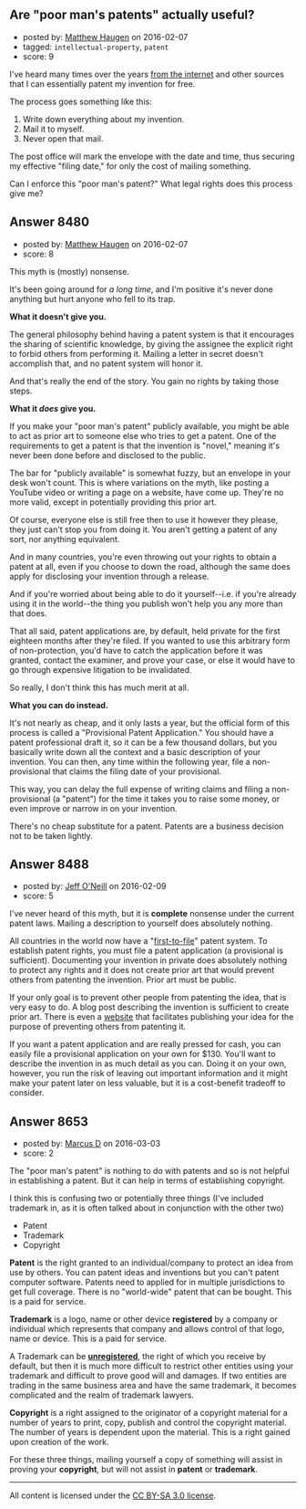 ## Are "poor man's patents" actually useful?

- posted by: [Matthew Haugen](https://stackexchange.com/users/1325646/matthew-haugen) on 2016-02-07
- tagged: `intellectual-property`, `patent`
- score: 9

I've heard many times over the years [from the internet](http://www.ehow.com/how_5358538_poor-mans-patent.html) and other sources that I can essentially patent my invention for free.

The process goes something like this:

 1. Write down everything about my invention.
 2. Mail it to myself.
 3. Never open that mail.

The post office will mark the envelope with the date and time, thus securing my effective "filing date," for only the cost of mailing something.

Can I enforce this "poor man's patent?" What legal rights does this process give me?


## Answer 8480

- posted by: [Matthew Haugen](https://stackexchange.com/users/1325646/matthew-haugen) on 2016-02-07
- score: 8

This myth is (mostly) nonsense.

It's been going around for *a long time*, and I'm positive it's never done anything but hurt anyone who fell to its trap.

**What it doesn't give you.**

The general philosophy behind having a patent system is that it encourages the sharing of scientific knowledge, by giving the assignee the explicit right to forbid others from performing it. Mailing a letter in secret doesn't accomplish that, and no patent system will honor it.

And that's really the end of the story. You gain no rights by taking those steps.

**What it *does* give you.**

If you make your "poor man's patent" publicly available, you might be able to act as prior art to someone else who tries to get a patent. One of the requirements to get a patent is that the invention is "novel," meaning it's never been done before and disclosed to the public.

The bar for "publicly available" is somewhat fuzzy, but an envelope in your desk won't count. This is where variations on the myth, like posting a YouTube video or writing a page on a website, have come up. They're no more valid, except in potentially providing this prior art.

Of course, everyone else is still free then to use it however they please, they just can't stop you from doing it. You aren't getting a patent of any sort, nor anything equivalent.

And in many countries, you're even throwing out your rights to obtain a patent at all, even if you choose to down the road, although the same does apply for disclosing your invention through a release.

And if you're worried about being able to do it yourself--i.e. if you're already using it in the world--the thing you publish won't help you any more than that does.

That all said, patent applications are, by default, held private for the first eighteen months after they're filed. If you wanted to use this arbitrary form of non-protection, you'd have to catch the application before it was granted, contact the examiner, and prove your case, or else it would have to go through expensive litigation to be invalidated.

So really, I don't think this has much merit at all.

**What you can do instead.**

It's not nearly as cheap, and it only lasts a year, but the official form of this process is called a "Provisional Patent Application." You should have a patent professional draft it, so it can be a few thousand dollars, but you basically write down all the context and a basic description of your invention. You can then, any time within the following year, file a non-provisional that claims the filing date of your provisional.

This way, you can delay the full expense of writing claims and filing a non-provisional (a "patent") for the time it takes you to raise some money, or even improve or narrow in on your invention.

There's no cheap substitute for a patent. Patents are a business decision not to be taken lightly.


## Answer 8488

- posted by: [Jeff O'Neill](https://stackexchange.com/users/46273/jeff-o-neill) on 2016-02-09
- score: 5

<p>I've never heard of this myth, but it is <strong>complete</strong> nonsense under the current patent laws.  Mailing a description to yourself does absolutely nothing.  </p>

<p>All countries in the world now have a "<a href="https://en.wikipedia.org/wiki/First_to_file_and_first_to_invent">first-to-file</a>" patent system.  To establish patent rights, you must file a patent application (a provisional is sufficient).  Documenting your invention in private does absolutely nothing to protect any rights and it does not create prior art that would prevent others from patenting the invention.  Prior art must be public.</p>

<p>If your only goal is to prevent other people from patenting the idea, that is very easy to do.  A blog post describing the invention is sufficient to create prior art.  There is even a <a href="https://ip.com/prior-art-database/">website</a> that facilitates publishing your idea for the purpose of preventing others from patenting it.</p>

<p>If you want a patent application and are really pressed for cash, you can easily file a provisional application on your own for $130.  You'll want to describe the invention in as much detail as you can.  Doing it on your own, however, you run the risk of leaving out important information and it might make your patent later on less valuable, but it is a cost-benefit tradeoff to consider.</p>



## Answer 8653

- posted by: [Marcus D](https://stackexchange.com/users/258531/marcus-d) on 2016-03-03
- score: 2

<p>The "poor man's patent" is nothing to do with patents and so is not helpful in establishing a patent. But it can help in terms of establishing copyright.</p>

<p>I think this is confusing two or potentially three things (I've included trademark in, as it is often talked about in conjunction with the other two)</p>

<ul>
<li>Patent</li>
<li>Trademark</li>
<li>Copyright</li>
</ul>

<p><strong>Patent</strong> is the right granted to an individual/company to protect an idea from use by others. You can patent ideas and inventions but you can't patent computer software. Patents need to applied for in multiple jurisdictions to get full coverage. There is no "world-wide" patent that can be bought. This is a paid for service.</p>

<p><strong>Trademark</strong> is a logo, name or other device <strong>registered</strong> by a company or individual which represents that company and allows control of that logo, name or device. This is a paid for service. </p>

<p>A Trademark can be <strong><a href="https://www.gov.uk/how-to-register-a-trade-mark/unregistered-trade-marks" rel="nofollow">unregistered</a></strong>, the right of which you receive by default, but then it is much more difficult to restrict other entities using your trademark and difficult to prove good will and damages. If two entities are trading in the same business area and have the same trademark, it becomes complicated and the realm of trademark lawyers. </p>

<p><strong>Copyright</strong> is a right assigned to the originator of a copyright material for a number of years to print, copy, publish and control the copyright material. The number of years is dependent upon the material. This is a right gained upon creation of the work.</p>

<p>For these three things, mailing yourself a copy of something will assist in proving your <strong>copyright</strong>, but will not assist in <strong>patent</strong> or <strong>trademark</strong>.</p>




---

All content is licensed under the [CC BY-SA 3.0 license](https://creativecommons.org/licenses/by-sa/3.0/).
